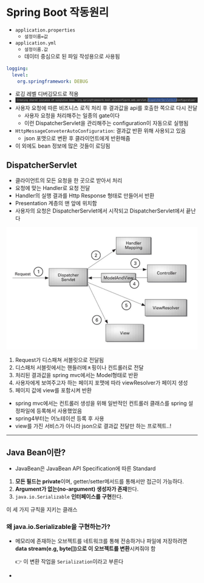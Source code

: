# Spring Boot 작동원리

- `application.properties`
  - `설정이름=값`
- `application.yml`
  - `설정이름.값`
  - 데이터 중심으로 된 파일 작성용으로 사용됨



```yml
logging:
  level:
    org.springframework: DEBUG
```

- 로깅 레벨 디버깅모드로 적용
- ![image-20211129232909683](DispatcherServlet.assets\image-20211129232909683.png)
- 사용자 요청에 따른 비즈니스 로직 처리 후 결과값을 api를 호출한 쪽으로 다시 전달
  - 사용자 요청을 처리해주는 일종의 gate이다
  - 이런 DispatcherServlet을 관리해주는 configuration이 자동으로 실행됨
- `HttpMessageConveterAutoConfiguration`:  결과값 반환 위해 사용되고 있음
  - json 포맷으로 변환 후 클라이언트에게 반환해줌
- 이 외에도 bean 정보에 많은 것들이 로딩됨



## DispatcherServlet

- 클라이언트의 모든 요청을 한 곳으로 받아서 처리
- 요청에 맞는 Handler로 요청 전달
- Handler의 실행 결과를 Http Response 형태로 만들어서 반환
- Presentation 계층의 맨 앞에 위치함
- 사용자의 요청은 DispatcherServlet에서 시작되고 DispatcherServlet에서 끝난다



![image-20211203170237926](inflearn_DispatcherServlet.assets/image-20211203170237926.png)

1. Request가 디스패쳐 서블릿으로 전달됨
2. 디스패처 서블릿에서는 핸들러메ㅊ핑이나 컨트롤러로 전달
3. 처리된 결과값을 spring mvc에서는 Model형태로 반환
4. 사용자에게 보여주고자 하는 페이지 포맷에 따라 viewResolver가 페이지 생성
5. 페이지 값에 view를 포함시켜 반환



- spring mvc에서는 컨트롤러 생성을 위해 일반적인 컨트롤러 클래스를 spring 설정파일에 등록해서 사용했었음
- spring4부터는 어노테이션 등록 후 사용
- view를 가진 서비스가 아니라 json으로 결과값 전달만 하는 프로젝트..!





----------

## Java Bean이란?

- JavaBean은 JavaBean API Specification에 따른 Standard

1. **모든 필드는 private**이며, getter/setter메서드를 통해서만 접근이 가능하다.
2. **Argument가 없는(no-argument) 생성자가 존재**한다.
3. `java.io.Serializable` **인터페이스를 구현**한다.

이 세 가지 규칙을 지키는 클래스

### 왜  java.io.Serializable을 구현하는가?

- 메모리에 존재하는 오브젝트를 네트워크를 통해 전송하거나 파일에 저장하려면 **data stream(e.g, byte[])으로 이 오브젝트를 변환**시켜줘야 함

  :point_right: 이 변환 작업을 `Serialization`이라고 부른다

- 